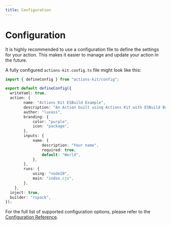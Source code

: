 ```yaml
---
title: Configuration
---
```


# Configuration

It is highly recommended to use a configuration file to define the settings for your action. This makes it easier to manage and update your action in the future.

A fully configured `actions-kit.config.ts` file might look like this:

```ts [actions-kit.config.ts]
import { defineConfig } from "actions-kit/config";

export default defineConfig({
  writeYaml: true,
  action: {
		name: "Actions Kit ESBuild Example",
		description: "An Action built using Actions Kit with ESBuild Builder",
		author: "luxass",
		branding: {
			color: "purple",
			icon: "package",
		},
		inputs: {
			name: {
				description: "Your name",
				required: true,
				default: "World",
			},
		},
		runs: {
			using: "node20",
			main: "index.cjs",
		},
	},
  inject: true,
  builder: "rspack",
});
```

For the full list of supported configuration options, please refer to the [Configuration Reference](../config/index.md).
